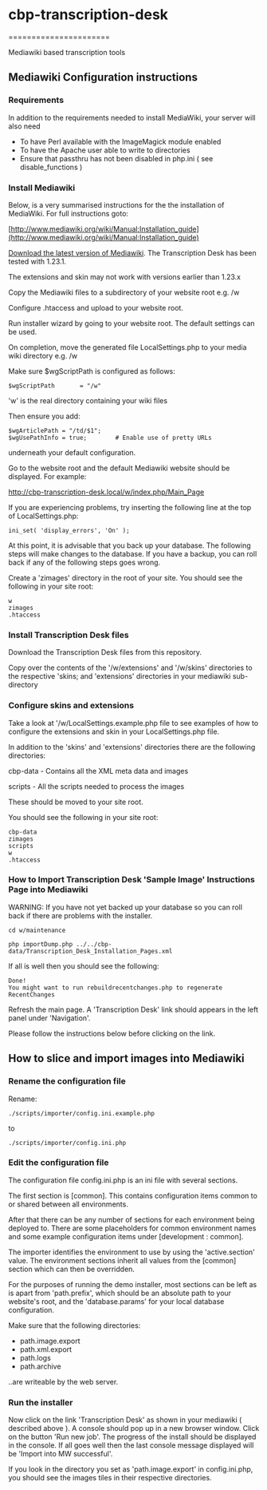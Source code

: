 # cbp-transcription-desk
======================

Mediawiki based transcription tools


## Mediawiki Configuration instructions

### Requirements

In addition to the requirements needed to install MediaWiki, your server will also need

* To have Perl available with the ImageMagick module enabled
* To have the Apache user able to write to directories
* Ensure that passthru has not been disabled in php.ini ( see disable_functions )

### Install Mediawiki

Below, is a very summarised instructions for the the installation of MediaWiki. For full instructions goto:

[http://www.mediawiki.org/wiki/Manual:Installation_guide](http://www.mediawiki.org/wiki/Manual:Installation_guide)

[Download the latest version of Mediawiki](http://www.mediawiki.org/wiki/Download). The Transcription Desk has been tested with 1.23.1.

The extensions and skin may not work with versions earlier than 1.23.x

Copy the Mediawiki files to a subdirectory of your website root e.g. /w

Configure .htaccess and upload to your website root.

Run installer wizard by going to your website root. The default settings can be used.

On completion, move the generated file LocalSettings.php to your media wiki directory e.g. /w

Make sure $wgScriptPath is configured as follows:

```
$wgScriptPath       = "/w"
```

'w' is the real directory containing your wiki files

Then ensure you add:

```
$wgArticlePath = "/td/$1";
$wgUsePathInfo = true;        # Enable use of pretty URLs
```

underneath your default configuration.

Go to the website root and the default Mediawiki website should be displayed. For example:

http://cbp-transcription-desk.local/w/index.php/Main_Page

If you are experiencing problems, try inserting the following line at the top of LocalSettings.php:

```
ini_set( 'display_errors', 'On' );
```

At this point, it is advisable that you back up your database. The following steps will make changes to the database. If you have a backup, you can roll back if any of the following steps goes wrong.

Create a 'zimages' directory in the root of your site. You should see the following in your site root:

```
w
zimages
.htaccess
```


### Install Transcription Desk files

Download the Transcription Desk files from this repository.

Copy over the contents of the '/w/extensions' and '/w/skins' directories to the respective 'skins; and 'extensions' directories in your mediawiki sub-directory

### Configure skins and extensions

Take a look at '/w/LocalSettings.example.php file to see examples of how to configure the extensions and skin in your LocalSettings.php file.

In addition to the 'skins' and 'extensions' directories there are the following directories:

cbp-data - Contains all the XML meta data and images

scripts - All the scripts needed to process the images

These should be moved to your site root.

You should see the following in your site root:

```
cbp-data
zimages
scripts
w
.htaccess
```


### How to Import Transcription Desk 'Sample Image' Instructions Page into Mediawiki

WARNING: If you have not yet backed up your database so you can roll back if there are problems with the installer.

```
cd w/maintenance
```

```
php importDump.php ../../cbp-data/Transcription_Desk_Installation_Pages.xml
```

If all is well then you should see the following:

```
Done!
You might want to run rebuildrecentchanges.php to regenerate RecentChanges
```

Refresh the main page. A 'Transcription Desk' link should appears in the left panel under 'Navigation'.

Please follow the instructions below before clicking on the link.


## How to slice and import images into Mediawiki ##

### Rename the configuration file ###

Rename:

```
./scripts/importer/config.ini.example.php
```
to
```
./scripts/importer/config.ini.php
```

### Edit the configuration file ###

The configuration file config.ini.php is an ini file with several sections.

The first section is [common]. This contains configuration items common to or shared between all environments.

After that there can be any number of sections for each environment being deployed to. There are some placeholders for common environment names and some example configuration items under [development : common].

The importer identifies the environment to use by using the 'active.section' value. The environment sections inherit all values from the [common] section which can then be overridden.

For the purposes of running the demo installer, most sections can be left as is apart from 'path.prefix', which should be an absolute path to your website's root, and the 'database.params' for your local database configuration.

Make sure that the following directories:

* path.image.export
* path.xml.export
* path.logs
* path.archive

..are writeable by the web server.

### Run the installer ###

Now click on the link 'Transcription Desk' as shown in your mediawiki ( described above ). A console should pop up in a new browser window. Click on the button 'Run new job'. The progress of the install should be displayed in the console. If all goes well then the last console message displayed will be 'Import into MW successful'.

If you look in the directory you set as 'path.image.export' in config.ini.php, you should see the images tiles in their respective directories.





























